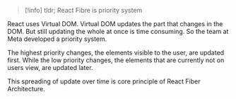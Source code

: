 > [!info] tldr; React Fibre is priority system

React uses Virtual DOM. Virtual DOM updates the part that changes in the DOM. But still updating the whole at once is time consuming. So the team at Meta developed a priority system.  

The highest priority changes, the elements visible to the user, are updated first. While the low priority changes, the elements that are currently not on users view, are updated later.

This spreading of update over time is core principle of React Fiber Architecture.